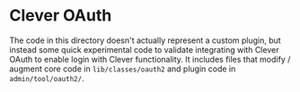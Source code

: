 # Clever OAuth

The code in this directory doesn't actually represent a custom plugin, but instead some quick experimental code to validate integrating with Clever OAuth to enable login with Clever functionality. It includes files that modify / augment core code in `lib/classes/oauth2` and plugin code in `admin/tool/oauth2/`.
